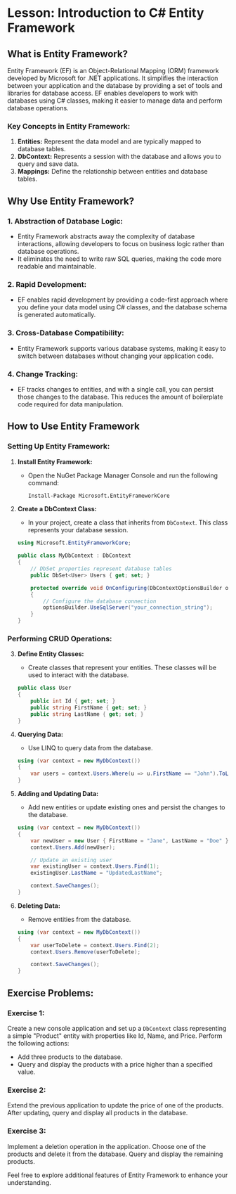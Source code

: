 # Lesson: Introduction to C# Entity Framework

## What is Entity Framework?

Entity Framework (EF) is an Object-Relational Mapping (ORM) framework developed by Microsoft for .NET applications. It simplifies the interaction between your application and the database by providing a set of tools and libraries for database access. EF enables developers to work with databases using C# classes, making it easier to manage data and perform database operations.

### Key Concepts in Entity Framework:

1. **Entities:** Represent the data model and are typically mapped to database tables.
2. **DbContext:** Represents a session with the database and allows you to query and save data.
3. **Mappings:** Define the relationship between entities and database tables.

## Why Use Entity Framework?

### 1. Abstraction of Database Logic:

- Entity Framework abstracts away the complexity of database interactions, allowing developers to focus on business logic rather than database operations.
- It eliminates the need to write raw SQL queries, making the code more readable and maintainable.

### 2. Rapid Development:

- EF enables rapid development by providing a code-first approach where you define your data model using C# classes, and the database schema is generated automatically.

### 3. Cross-Database Compatibility:

- Entity Framework supports various database systems, making it easy to switch between databases without changing your application code.

### 4. Change Tracking:

- EF tracks changes to entities, and with a single call, you can persist those changes to the database. This reduces the amount of boilerplate code required for data manipulation.

## How to Use Entity Framework

### Setting Up Entity Framework:

1. **Install Entity Framework:**

   - Open the NuGet Package Manager Console and run the following command:
     ```bash
     Install-Package Microsoft.EntityFrameworkCore
     ```

2. **Create a DbContext Class:**

   - In your project, create a class that inherits from `DbContext`. This class represents your database session.

   ```csharp
   using Microsoft.EntityFrameworkCore;

   public class MyDbContext : DbContext
   {
       // DbSet properties represent database tables
       public DbSet<User> Users { get; set; }

       protected override void OnConfiguring(DbContextOptionsBuilder optionsBuilder)
       {
           // Configure the database connection
           optionsBuilder.UseSqlServer("your_connection_string");
       }
   }
   ```

### Performing CRUD Operations:

3. **Define Entity Classes:**

   - Create classes that represent your entities. These classes will be used to interact with the database.

   ```csharp
   public class User
   {
       public int Id { get; set; }
       public string FirstName { get; set; }
       public string LastName { get; set; }
   }
   ```

4. **Querying Data:**

   - Use LINQ to query data from the database.

   ```csharp
   using (var context = new MyDbContext())
   {
       var users = context.Users.Where(u => u.FirstName == "John").ToList();
   }
   ```

5. **Adding and Updating Data:**

   - Add new entities or update existing ones and persist the changes to the database.

   ```csharp
   using (var context = new MyDbContext())
   {
       var newUser = new User { FirstName = "Jane", LastName = "Doe" };
       context.Users.Add(newUser);

       // Update an existing user
       var existingUser = context.Users.Find(1);
       existingUser.LastName = "UpdatedLastName";

       context.SaveChanges();
   }
   ```

6. **Deleting Data:**

   - Remove entities from the database.

   ```csharp
   using (var context = new MyDbContext())
   {
       var userToDelete = context.Users.Find(2);
       context.Users.Remove(userToDelete);

       context.SaveChanges();
   }
   ```

## Exercise Problems:

### Exercise 1:

Create a new console application and set up a `DbContext` class representing a simple "Product" entity with properties like Id, Name, and Price. Perform the following actions:

- Add three products to the database.
- Query and display the products with a price higher than a specified value.

### Exercise 2:

Extend the previous application to update the price of one of the products. After updating, query and display all products in the database.

### Exercise 3:

Implement a deletion operation in the application. Choose one of the products and delete it from the database. Query and display the remaining products.

Feel free to explore additional features of Entity Framework to enhance your understanding.
